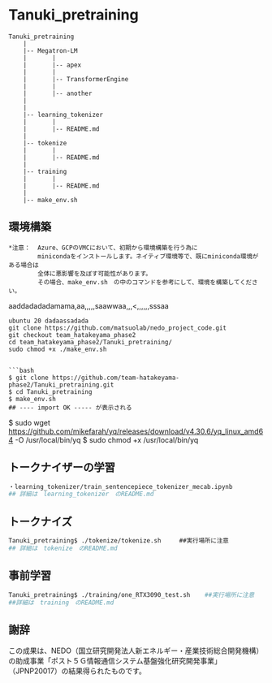 # Tanuki_pretraining
```
Tanuki_pretraining
    |
    |-- Megatron-LM
    |       |
    |       |-- apex
    |       |
    |       |-- TransformerEngine
    |       |
    |       |-- another
    |
    |
    |-- learning_tokenizer
    |       |
    |       |-- README.md
    |
    |-- tokenize
    |       |
    |       |-- README.md
    |
    |-- training
    |       |
    |       |-- README.md
    |
    |-- make_env.sh

```
## 環境構築

```
*注意：  Azure、GCPのVMCにおいて、初期から環境構築を行う為に
        minicondaをインストールします。ネイティブ環境等で、既にminiconda環境がある場合は
        全体に悪影響を及ぼす可能性があります。
        その場合、make_env.sh　の中のコマンドを参考にして、環境を構築してください。
```
aaddadadadamama,aa,,,,,saawwaa,,,<,,,,,,sssaa


```
ubuntu 20 dadaassadada
git clone https://github.com/matsuolab/nedo_project_code.git
git checkout team_hatakeyama_phase2 
cd team_hatakeyama_phase2/Tanuki_pretraining/
sudo chmod +x ./make_env.sh 


```bash
$ git clone https://github.com/team-hatakeyama-phase2/Tanuki_pretraining.git
$ cd Tanuki_pretraining
$ make_env.sh
## ---- import OK ----- が表示される
```

$ sudo wget https://github.com/mikefarah/yq/releases/download/v4.30.6/yq_linux_amd64 -O /usr/local/bin/yq
$ sudo chmod +x /usr/local/bin/yq


## トークナイザーの学習
```bash
・learning_tokenizer/train_sentencepiece_tokenizer_mecab.ipynb
## 詳細は　learning_tokenizer　のREADME.md
```

## トークナイズ
```bash
Tanuki_pretraining$ ./tokenize/tokenize.sh　　　##実行場所に注意
## 詳細は　tokenize　のREADME.md
```

## 事前学習
```bash
Tanuki_pretraining$ ./training/one_RTX3090_test.sh    ##実行場所に注意
##詳細は　training　のREADME.md
```

## 謝辞
この成果は、NEDO（国立研究開発法人新エネルギー・産業技術総合開発機構）の助成事業「ポスト５Ｇ情報通信システム基盤強化研究開発事業」（JPNP20017）の結果得られたものです。
